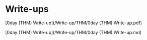 # Write-ups

[0day (THM) Write-up](/Write-up/THM/0day (THM) Write-up.pdf)

[0day (THM) Write-up](/Write-up/THM/0day (THM) Write-up.md)
